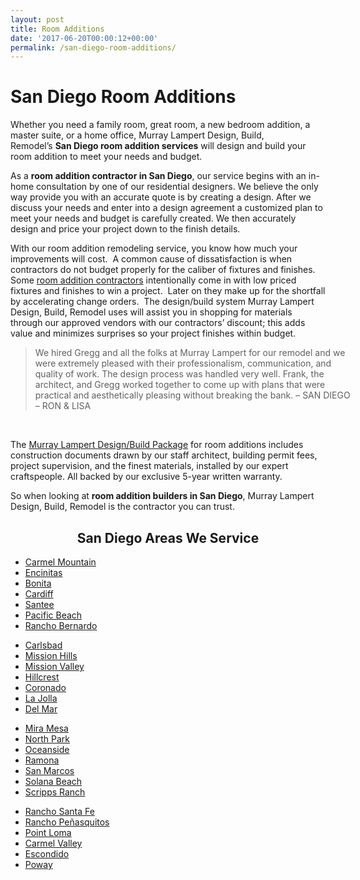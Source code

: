 ```yaml
---
layout: post
title: Room Additions
date: '2017-06-20T00:00:12+00:00'
permalink: /san-diego-room-additions/
---
```

<h1 class="mainhead">San Diego Room Additions</h1>
Whether you need a family room, great room, a new bedroom addition, a master suite, or a home office, Murray Lampert Design, Build, Remodel’s <strong>San Diego room addition services</strong> will design and build your room addition to meet your needs and budget.

As a <strong>room addition contractor in San Diego</strong>, our service begins with an in-home consultation by one of our residential designers. We believe the only way provide you with an accurate quote is by creating a design. After we discuss your needs and enter into a design agreement a customized plan to meet your needs and budget is carefully created. We then accurately design and price your project down to the finish details.

With our room addition remodeling service, you know how much your improvements will cost.  A common cause of dissatisfaction is when contractors do not budget properly for the caliber of fixtures and finishes.  Some <a title="Murray Lampert Contractor" href="http://www.murraylampert.com/san-diego-design-build-contractors/">room addition contractors</a> intentionally come in with low priced fixtures and finishes to win a project.  Later on they make up for the shortfall by accelerating change orders.  The design/build system Murray Lampert Design, Build, Remodel uses will assist you in shopping for materials through our approved vendors with our contractors’ discount; this adds value and minimizes surprises so your project finishes within budget.
<blockquote style="width: 100%;">We hired Gregg and all the folks at Murray Lampert for our remodel and we were extremely pleased with their professionalism, communication, and quality of work. The design process was handled very well. Frank, the architect, and Gregg worked together to come up with plans that were practical and aesthetically pleasing without breaking the bank.
<span class="author">– SAN DIEGO – RON &amp; LISA</span></blockquote>
&nbsp;

The <a href="/san-diego-design-build-contractors/">Murray Lampert Design/Build Package</a> for room additions includes construction documents drawn by our staff architect, building permit fees, project supervision, and the finest materials, installed by our expert craftspeople. All backed by our exclusive 5-year written warranty.

So when looking at <strong>room addition builders in San Diego</strong>, Murray Lampert Design, Build, Remodel is the contractor you can trust.
<h2 class="cityp-title center" style="text-align: center;">San Diego Areas We Service</h2>
<div class="inline-cities row">
<div class="city-pages-grp col-md-3">
<ul>
 	<li><a href="http://murraylampert.com/home-additions-carmel-mountain/">Carmel Mountain</a></li>
 	<li><a href="http://murraylampert.com/home-additions-encinitas">Encinitas</a></li>
 	<li><a href="http://murraylampert.com/room-additions-bonita">Bonita</a></li>
 	<li><a href="http://murraylampert.com/room-additions-cardiff">Cardiff</a></li>
 	<li><a href="http://murraylampert.com/room-additions-santee">Santee</a></li>
 	<li><a href="http://murraylampert.com/room-additions-pacific-beach">Pacific Beach</a></li>
 	<li><a href="http://murraylampert.com/room-additions-rancho-bernardo">Rancho Bernardo</a></li>
</ul>
</div>
<div class="city-pages-grp col-md-3">
<ul>
 	<li><a href="http://murraylampert.com/room-additions-carlsbad">Carlsbad</a></li>
 	<li><a href="http://murraylampert.com/room-additions-mission-hills">Mission Hills</a></li>
 	<li><a href="http://murraylampert.com/room-additions-mission-valley">Mission Valley</a></li>
 	<li><a href="http://murraylampert.com/home-additions-hillcrest">Hillcrest</a></li>
 	<li><a href="http://murraylampert.com/room-additions-coronado">Coronado</a></li>
 	<li><a href="http://murraylampert.com/room-additions-la-jolla">La Jolla</a></li>
 	<li><a href="http://murraylampert.com/room-additions-del-mar">Del Mar</a></li>
</ul>
</div>
<div class="city-pages-grp col-md-3">
<ul>
 	<li><a href="http://murraylampert.com/home-additions-mira-mesa">Mira Mesa</a></li>
 	<li><a href="http://murraylampert.com/room-additions-north-park">North Park</a></li>
 	<li><a href="http://murraylampert.com/room-additions-oceanside/">Oceanside</a></li>
 	<li><a href="http://murraylampert.com/room-additions-ramona">Ramona</a></li>
 	<li><a href="http://murraylampert.com/home-additions-san-marcos">San Marcos</a></li>
 	<li><a href="http://murraylampert.com/room-additions-solana-beach">Solana Beach</a></li>
 	<li><a href="http://murraylampert.com/room-additions-scripps-ranch">Scripps Ranch</a></li>
</ul>
</div>
<div class="city-pages-grp col-md-3">
<ul>
 	<li><a href="http://murraylampert.com/room-additions-rancho-santa-fe ">Rancho Santa Fe</a></li>
 	<li><a href="http://murraylampert.com/home-additions-rancho-penasquitos">Rancho Peñasquitos</a></li>
 	<li><a href="http://murraylampert.com/room-additions-point-loma">Point Loma</a></li>
 	<li><a href="http://murraylampert.com/room-additions-carmel-valley">Carmel Valley</a></li>
 	<li><a href="http://murraylampert.com/room-additions-escondido">Escondido</a></li>
 	<li><a href="http://murraylampert.com/room-additions-poway">Poway</a></li>
</ul>
</div>
</div>
